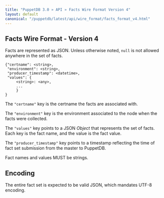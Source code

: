 ```yaml
---
title: "PuppetDB 3.0 » API » Facts Wire Format Version 4"
layout: default
canonical: "/puppetdb/latest/api/wire_format/facts_format_v4.html"
---
```



## Facts Wire Format - Version 4

Facts are represented as JSON. Unless otherwise noted, `null` is not
allowed anywhere in the set of facts.

    {"certname": <string>,
     "environment": <string>,
     "producer_timestamp": <datetime>,
     "values": {
         <string>: <any>,
         ...
         }
    }

The `"certname"` key is the certname the facts are associated with.

The `"environment"` key is the environment associated to the node when the facts were collected.

The `"values"` key points to a JSON _Object_ that represents the set
of facts. Each key is the fact name, and the value is the fact value.

The `"producer_timestamp"` key points to a timestamp reflecting
the time of fact set submission from the master to PuppetDB.

Fact names and values MUST be strings.

## Encoding

The entire fact set is expected to be valid JSON, which mandates UTF-8
encoding.
